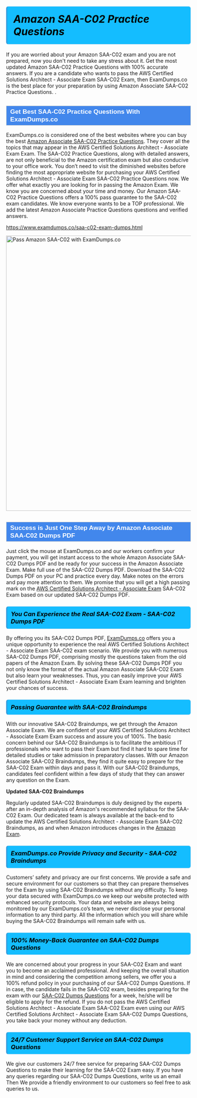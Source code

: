 <h1>                <strong><span style="display: block; color: #000000; background: #14BDFF; border: 0.5px solid #AED6F1; border-left: 3px solid #3498DB; padding: .6em; border-radius: 6px;">                     <em>Amazon SAA-C02 <span class="exam_variation">Practice Questions</span> </em>                </span></strong>            </h1>                        <p>If you are worried about your Amazon SAA-C02 exam and you are not prepared, now you don't need to take any stress about it.             Get the most updated Amazon SAA-C02 <span class="exam_variation">Practice Questions</span> with 100% accurate answers. If you are a candidate who wants to pass the             AWS Certified Solutions Architect - Associate Exam SAA-C02 Exam, then ExamDumps.co is the best place for your preparation by using Amazon Associate SAA-C02 <span class="exam_variation">Practice Questions</span>. .</p>                        <h2 style="background: #4287ec; border: 1px solid #cccccc; padding: 5px 10px;">                <span style="color: #ffffff;">                    <span style="font-size: 11pt;">                        <span style="line-height: normal;">                            <span style="font-family: Calibri,sans-serif;">                                <strong>                                    <span style="font-size: 13.0pt;">Get Best SAA-C02 <span class="exam_variation">Practice Questions</span> With ExamDumps.co</span>                                </strong>                            </span>                        </span>                    </span>                </span>            </h2>                        <p>ExamDumps.co is considered one of the best websites where you can buy the best <a href="https://www.examdumps.co/amazon-associate-exam-dumps.html">Amazon Associate SAA-C02 <span class="exam_variation">Practice Questions</span></a>.             They cover all the topics that may appear in the AWS Certified Solutions Architect - Associate Exam Exam. The SAA-C02 <span class="exam_variation">Practice Questions</span>,             along with detailed answers, are not only beneficial to the Amazon certification exam but also conducive to your office work.             You don’t need to visit the diminished websites before finding the most appropriate website for purchasing your             AWS Certified Solutions Architect - Associate Exam SAA-C02 <span class="exam_variation">Practice Questions</span> now. We offer what exactly you are looking for in passing the Amazon Exam.             We know you are concerned about your time and money. Our Amazon SAA-C02 <span class="exam_variation">Practice Questions</span> offers a 100% pass guarantee to the             SAA-C02 exam candidates. We know everyone wants to be a TOP professional. We add the latest Amazon Associate <span class="exam_variation">Practice Questions</span> questions and verified answers.</p>                        <p><a href="https://www.examdumps.co/saa-c02-exam-dumps.html">https://www.examdumps.co/saa-c02-exam-dumps.html</a></p>                        <p><a href="https://www.examdumps.co/"><img src="https://www.examdumps.co//images/banners/big-sale-20-percent-discount-offer-examdumps.jpg" class="postImage" alt="Pass Amazon SAA-C02 with ExamDumps.co" width="750"></a></p>                            <h2 style="background: #4287ec; border: 1px solid #cccccc; padding: 5px 10px;">                <span style="color: #ffffff;">                    <span style="font-size: 11pt;">                        <span style="line-height: normal;">                            <span style="font-family: Calibri,sans-serif;">                                <strong>                                    <span style="font-size: 13.0pt;">Success is Just One Step Away by Amazon Associate SAA-C02 <span class="exam_variation2">Dumps PDF</span></span>                                </strong>                            </span>                        </span>                    </span>                </span>            </h2>                        <p>Just click the mouse at ExamDumps.co and our workers confirm your payment, you will get instant access to the whole Amazon Associate SAA-C02 <span class="exam_variation2">Dumps PDF</span>             and be ready for your success in the Amazon Associate Exam. Make full use of the SAA-C02 <span class="exam_variation2">Dumps PDF</span>. Download the SAA-C02 <span class="exam_variation2">Dumps PDF</span> on your             PC and practice every day. Make notes on the errors and pay more attention to them. We promise that you will get a high passing mark on the             <a href="https://www.examdumps.co/saa-c02-exam-dumps.html">AWS Certified Solutions Architect - Associate Exam</a> SAA-C02 Exam based on our updated SAA-C02 <span class="exam_variation2">Dumps PDF</span>.</p>                        <h3>                <strong>                    <span style="display: block; color: #000000; background: #14BDFF; border: 0.5px solid #AED6F1; border-left: 3px solid #3498DB; padding: .6em; border-radius: 6px;">                        <em>You Can Experience the Real SAA-C02 Exam - SAA-C02 <span class="exam_variation2">Dumps PDF</span></em>                    </span>                </strong>            </h3>                        <p>By offering you its SAA-C02 <span class="exam_variation2">Dumps PDF</span>, <a href="https://www.examdumps.co/">ExamDumps.co</a> offers you a unique opportunity to experience the real             AWS Certified Solutions Architect - Associate Exam SAA-C02 exam scenario. We provide you with numerous SAA-C02 <span class="exam_variation2">Dumps PDF</span>, comprising mostly             the questions taken from the old papers of the Amazon Exam. By solving these SAA-C02 <span class="exam_variation2">Dumps PDF</span> you not only know the format of the actual             Amazon Associate SAA-C02 Exam but also learn your weaknesses. Thus, you can easily improve your             AWS Certified Solutions Architect - Associate Exam Exam learning and brighten your chances of success.</p>                        <h3>                <strong>                    <span style="display: block; color: #000000; background: #14BDFF; border: 0.5px solid #AED6F1; border-left: 3px solid #3498DB; padding: .6em; border-radius: 6px;">                        <em>Passing Guarantee with SAA-C02 <span class="exam_variation3">Braindumps</span></em>                    </span>                </strong>            </h3>                        <p>With our innovative SAA-C02 <span class="exam_variation3">Braindumps</span>, we get through the Amazon Associate Exam. We are confident of your AWS Certified Solutions Architect - Associate Exam Exam             success and assure you of 100%. The basic concern behind our SAA-C02 <span class="exam_variation3">Braindumps</span> is to facilitate the ambitious IT professionals who want to pass their             Exam but find it hard to spare time for detailed studies or take admission in preparatory classes. With our Amazon Associate SAA-C02 <span class="exam_variation3">Braindumps</span>, they             find it quite easy to prepare for the SAA-C02 Exam within days and pass it. With our SAA-C02 <span class="exam_variation3">Braindumps</span>, candidates feel confident within a few days of             study that they can answer any question on the Exam.</p>                        <p><strong>Updated SAA-C02 <span class="exam_variation3">Braindumps</span></strong></p>                        <p>Regularly updated SAA-C02 <span class="exam_variation3">Braindumps</span> is duly designed by the experts after an in-depth analysis of Amazon's recommended syllabus for the SAA-C02 Exam.             Our dedicated team is always available at the back-end to update the AWS Certified Solutions Architect - Associate Exam SAA-C02 <span class="exam_variation3">Braindumps</span>,             as and when Amazon introduces changes in the <a href="https://www.examdumps.co/amazon-exam-dumps.html">Amazon Exam</a>.</p>                        <h3>                <strong>                    <span style="display: block; color: #000000; background: #14BDFF; border: 0.5px solid #AED6F1; border-left: 3px solid #3498DB; padding: .6em; border-radius: 6px;">                        <em>ExamDumps.co Provide Privacy and Security - SAA-C02 <span class="exam_variation3">Braindumps</span></em>                    </span>                </strong>            </h3>                        <p>Customers’ safety and privacy are our first concerns. We provide a safe and secure environment for our customers so that they can prepare themselves for the Exam by using             SAA-C02 <span class="exam_variation3">Braindumps</span> without any difficulty. To keep your data secured with ExamDumps.co we keep our website protected with enhanced security protocols. Your data and website             are always being monitored by our ExamDumps.co’s team, we never disclose your personal information to any third party. All the information which you will share while buying             the SAA-C02 <span class="exam_variation3">Braindumps</span> will remain safe with us.</p>                        <h3>                <strong>                    <span style="display: block; color: #000000; background: #14BDFF; border: 0.5px solid #AED6F1; border-left: 3px solid #3498DB; padding: .6em; border-radius: 6px;">                        <em>100% Money-Back Guarantee on SAA-C02 <span class="exam_variation4">Dumps Questions</span></em>                    </span>                </strong>            </h3>                        <p>We are concerned about your progress in your SAA-C02 Exam and want you to become an acclaimed professional. And keeping the overall situation in mind and             considering the competition among sellers, we offer you a 100% refund policy in your purchasing of our SAA-C02 <span class="exam_variation4">Dumps Questions</span>. If in case, the candidate fails in the             SAA-C02 exam, besides preparing for the exam with our <a href="https://www.examdumps.co/saa-c02-exam-dumps.html">SAA-C02 <span class="exam_variation4">Dumps Questions</span></a> for a week, he/she will be eligible to apply for the refund. If you do not pass the             AWS Certified Solutions Architect - Associate Exam SAA-C02 Exam even using our AWS Certified Solutions Architect - Associate Exam SAA-C02 <span class="exam_variation4">Dumps Questions</span>, you             take back your money without any deduction.</p>                        <h3>                <strong>                    <span style="display: block; color: #000000; background: #14BDFF; border: 0.5px solid #AED6F1; border-left: 3px solid #3498DB; padding: .6em; border-radius: 6px;">                        <em>24/7 Customer Support Service on SAA-C02 <span class="exam_variation4">Dumps Questions</span></em>                    </span>                </strong>            </h3>                        <p>We give our customers 24/7 free service for preparing SAA-C02 <span class="exam_variation4">Dumps Questions</span> to make their learning for the SAA-C02 Exam easy. If you have any queries regarding our             SAA-C02 <span class="exam_variation4">Dumps Questions</span>, write us an email Then We provide a friendly environment to our customers so feel free to ask queries to us.</p>                    
